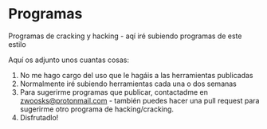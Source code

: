 # Programas
Programas de cracking y hacking - aqí iré subiendo programas de este estilo

Aquí os adjunto unos cuantas cosas:
1. No me hago cargo del uso que le hagáis a las herramientas publicadas
2. Normalmente iré subiendo herramientas cada una o dos semanas
3. Para sugerirme programas que publicar, contactadme en zwoosks@protonmail.com - también puedes hacer una pull request para sugerirme otro programa de hacking/cracking.
4. Disfrutadlo!
